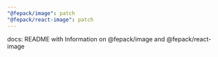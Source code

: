 ```yaml
---
"@fepack/image": patch
"@fepack/react-image": patch
---
```


docs: README with Information on @fepack/image and @fepack/react-image
